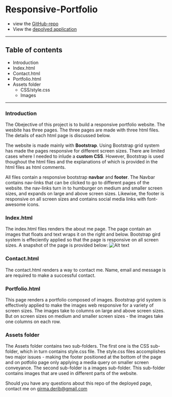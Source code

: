 # Responsive-Portfolio
* view the [GitHub-repo](https://github.com/girmaD/Responsive_Portfolio)
* View the [depolyed application](https://girmad.github.io/Responsive_Portfolio/index.html)
___
## Table of contents
* Introduction
* Index.html
* Contact.html
* Portfolio.html
* Assets folder
    * CSS/style.css
    * Images
______
### Introduction
The Obejective of this project is to build a responsive portfolio website. The wesbite has three pages. The three pages are made with three html files. The details of each html page is discussed below.

The website is made mainly with **Bootstrap**. Using Bootstrap grid system has made the pages responsive for different screen sizes. There are limited cases where I needed to inlude a **custom CSS**. However, Bootstrap is used thoughout the html files and the explanations of which is provided in the html files as html comments.

All files contain a responsive bootstrap **navbar** and **footer**. The Navbar contains nav-links that can be clicked to go to different pages of the website. the nav-links turn in to humburger on medium and smaller screen sizes, and expands on large and above screen sizes. Likewise, the footer is responsive on all screen sizes and contains social media links with font-awesome icons.

### Index.html
The index.html files renders the about me page. The page contain an images that floats and text wraps it on the right and below. Bootstrap gird system is effeciently applied so that the page is responsive on all screen sizes. A snapshot of the page is provided below:
![Alt text](./assets/images/index(2).png "About Me")
### Contact.html
The contact.html renders a way to contact me. Name, email and message is are required to make a successful contact.
### Portfolio.html
This page renders a portfolio composed of images. Bootstrap grid system is effectively applied to make the images web responsive for a variety of screen sizes. The images take to columns on large and above screen sizes. But on screen sizes on medium and smaller screen sizes - the images take one columns on each row.
### Assets folder
The Assets folder contains two sub-folders. The first one is the CSS sub-folder, which in turn contains style.css file. The style.css files accomplishes two major issues - making the footer positioned at the bottom of the page and on potfolio page only applying a media query on smaller screen conveyance. The second sub-folder is a images sub-folder. This sub-folder contains images that are used in different parts of the website.

Should you have any questions about this repo of the deployed page, contact me on [girma.derib@gmail.com](mailto:girma.derib@gmail.com)

